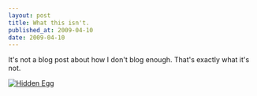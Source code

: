 ```yaml
---
layout: post
title: What this isn't.
published_at: 2009-04-10
date: 2009-04-10
---
```


It's not a blog post about how I don't blog enough. That's exactly what it's not.

[![Hidden Egg]()](http://www.brinkhurstdesign.co.uk/mozilla/easter/hunter/found/13/)
